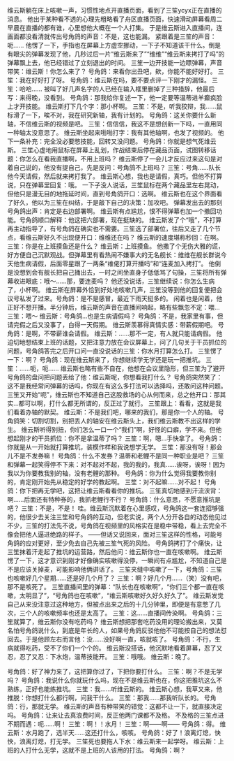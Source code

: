 维云斯躺在床上咳嗽一声，习惯性地点开直播页面，看到了三笙ycyx正在直播的消息。
他出于某种看不透的心理先粗略看了舟区直播页面，快速滑动屏幕看周二早晨在直播的都有谁，心里想他大概在一个人打集。
于是维云斯进入直播间，连画面都没看清就传出号角鸽的声音：不是，这也能漏。
紧跟着是三笙的声音：呃……
他愣了一下，手指也在屏幕上方虚空挪动，一下子不知道该干什么。倒是有眼尖的弹幕发现了他，几秒过后一片“维云斯来了”“维维”“维云斯来拷打了吗”的弹幕飘上去，他已经错过了立刻退出的时间。
三笙一边开技能一边瞟弹幕，声音带笑：维云斯！你怎么来了？
号角鸽：来看你出丑吧，欸，你能不能好好打。
三笙：我在好好打了呀。
号角鸽：维云斯在吗，要不要点评一下刚才的漏怪。
三笙：哈哈……
被叫了好几声名字的人已经在输入框里删掉了三种措辞，他最后写：来得晚，没看到。
号角鸽：那我给你复述一下，他一定要等温蒂进羊癫疯脸上才开技能。
维云斯打下几个字：那小杯啊。
三笙：不是，听我狡辩，我……鼠标滑了一下，唉不对，我在研究新轴，我有计划的。
号角鸽：这关你要什么新轴，不信维云斯的视频是吧。
三笙：信信信，我这不是想创新一下吗，一直用同一种轴太没意思了。
维云斯坐起来啪啪打字：我有其他轴啊，也发了视频的。
他下一条补充：完全没必要憋技能，回转又没问题。
号角鸽：你就是想气死维云斯。
三笙心虚地用鼠标在屏幕上乱划，作战结束后停在藏品页面，试图转移话题：你怎么在看我直播啊，不用上班吗？
维云斯停了一会儿才反应过来这句是对着自己说的，他没有提自己，先是反问：号角鸽不上班吗？
三笙：号角……队长他今天请假，然后就来拷打我了。
维云斯心想，我也是请假，真巧。但他不打算说，只在弹幕里回复：哦。
一下子没人说话，三笙鼠标在两个藏品里左右晃动，但他只是漫无目的地拖延时间，直到号角鸽开口：选啊。
维云斯也在这个界面看了好久，他以为三笙在纠结，于是敲下自己的决策：加攻吧。
弹幕发出去的那刻号角鸽出声：肯定是右边部署啊。
维云斯有点尴尬，恨不得弹幕也加一个撤回功能。号角鸽顺口解释：他这把六部署，现在挺缺的。
维云斯发了个“哦”，不打算再主动指导了，有号角鸽在确实也不需要。三笙选了部署位，往后又走了几个节点，看维云斯好久不出现便开口：维维还在吗？
维云斯的速度堪称秒回：在啊。
三笙：你是在上班摸鱼还是什么？
维云斯：上班摸鱼。
他撒了个无伤大雅的谎，好方便自己沉默观战。但弹幕里有看热闹不嫌事大的无名舰长：维维在舰长群说今天他生病请假，后面零星跟了一两条“维佬打算开播吗”和“连麦加入拷打”。
他倒是没想到会有舰长把自己捅出去，一时之间坐直身子低低骂了句操，三笙将所有弹幕收进眼底：哦～……那，要连麦吗？
他还没说话，三笙继续说：你怎么生病了，小杯啊。
维云斯在屏幕外恰到好处地咳嗽几声，三笙没等到他的回复便把会议号私发了过来。号角鸽：是不是感冒，最近下雨天挺多的。
闲着也是闲着，他正好不想开播。半分钟后，维云斯的声音在直播间响起，略有些飘忽不定：喂…
三笙：喂～
维云斯：号角鸽…也是生病请假吗？
号角鸽：不是，我家里有事，但请完假之后又没事了，白得一天假期。
维云斯羡慕得真情实感：带薪假期吧。
号角鸽：是啊，不带薪谁会请假。
维云斯：……那不一定，有人就只能请病假。
他迫切地想结束上班的话题，又把注意力放在会议屏幕上，问了几句关于干员抓位的问题，号角鸽答完之后开口问一直没说话的三笙：你水月打算怎么打。
三笙愣了一下：啊？
号角鸽：现在维云斯来了，你想继续学无学还是玩一把推坑。
三笙：……呃，呃……
维云斯也略有些不自在，他想在会议里隐形，但三笙为了避开号角鸽的盘问把问题丢给了他：维云斯呢，你想看我打什么？
号角鸽突然笑了：这不是我经常问弹幕的话吗，你现在有这么多打法可以选择吗，还敢问这种问题。
三笙又开始“呃”，维云斯也不知道自己这股救场的心从何而来，总之他开口：那其实…都可以啊，打什么都无所谓的，反正过了就行。
三笙跟上：看看，这就是我们看着办轴的默契。
维云斯：不是我们吧，哪来的我们，那是你一个人的轴。
号角鸽笑：切割切割，别把丢人的轴安在维云斯头上，我们维云斯教不出这样的学生。
维云斯听得别扭，你们怎么一口一个“我们”啊，好怪的口癖，学不来。但他想起刚才的干员抓位：你不是拿温蒂了吗？
三笙：啊，嗯…手快拿了。
号角鸽：你就是从一开始就打算推坑，装模作样和我说想学无学。
三笙：那没有呀！那会儿不是不发券嘛！
号角鸽：什么不发券？温蒂和老鲤不是同一种职业是吧？
三笙和弹幕一起笑得停不下来：对不起对不起，我的我的，我真……诶呀，诶呀！因为我以为你要教我别的轴，没有老鲤的那种。
号角鸽：你为什么觉得我要教你别的，肯定刚开始先从稳定的好学的教起啊。
三笙：对不起嘛……对不起！
号角鸽：你下把再无学吧，这把让维云斯看看你的推坑。
三笙真切地感到汗流浃背：啊……后面还有特种券的，我抓老鲤行不行？
号角鸽：什么意思，不愿意推坑是吧？
三笙：不是，不是！
哇。维云斯沉默着在心里感叹，号角鸽这一套连招够强的，他很少去关注三笙和号角鸽的互动，但老实说，两个人分开各自的动态他见过不少，三笙的打法先不说，号角鸽在视频里的风格实在是稳中带稳，看上去完全不像会把他人逼进绝路的样子。
——但话又说回来，面对三笙这样的性格，可能号角鸽的应对更好，至少免去自己先被三笙气死的风险。
号角鸽拷打了个痛快，让三笙抹着汗走起了推坑的运营路，然后他问：维云斯你也一直在咳嗽啊。
维云斯愣了一下，这才意识到刚才好像确实咳嗽得没停，一瞬间有点尴尬，不知道自己是不是应该关掉麦，可能影响他俩讲话了。
三笙夹缝中咳嗽了一下，号角鸽：三笙也咳嗽好几个星期……还是好几个月了？
三笙：啊？好几个月……（笑）没有吧，那不是咳死了。
三笙直播间里的弹幕：“队长也在咳嗽啊”，“你们三个都一直在咳嗽，太明显了”，“号角鸽也在咳嗽”，“维云斯咳嗽好久好久好久了”。
维云斯发觉自己从来没注意过这种地方，但被点出来之后的十几分钟里，即便是有意憋了几次，三个人的咳嗽频率也还是太高了。
三笙：这……直播间传染啊。
号角鸽：三笙就算了，维云斯你没有吃药吗？
维云斯想把那套吃药没用的理论搬出来，又莫名怕号角鸽说什么，到底是年长的人，如果号角鸽反驳他他不可能按自己的想法怼回去。于是他顾左右而言他：没……没好啊一直，咳就咳了。
号角鸽：不行，生病就得吃药，受不了你们一个个的。
维云斯没搭话，他沉默地看着屏幕，忍了又忍，忍了又忍：下水炮，温蒂技能开。
三笙：哦哦。
维云斯：晚了。

号角鸽：好了神力来了，这把算你过了，下把你要打什么。
三笙：啊？不是无学吗？
号角鸽：我说什么你就玩什么吗，现在不是维云斯也在，你这把推坑这么不熟练，正好也能练推坑。
三笙：我……听维云斯的。
维云斯心想，我草又来，他推脱：你想打什么都行啊，问我干什么。
三笙：那我……那我听队长的。
号角鸽：行，那就无学。
维云斯的声音有种带笑的错觉：这都不让一下，就直接决定吗。
号角鸽：让来让去真浪费时间，反正他两门课都不及格。
不及格的三笙点进不期而遇：呃……啊！
三笙：啊！！水月！
三笙：啊——啊——
号角鸽：得。
维云斯：水月跑了，选半天……这还打什么，咳咳。
号角鸽：好了！浪离灯熄，快快，浪离灯熄，打无学。
三笙死也要拖人下水：维云斯来一起学呀。
维云斯：上班的人打什么无学，这就不是上班的人该用的打法。
号角鸽：啊？

